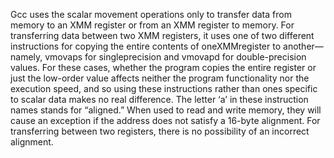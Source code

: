Gcc uses the scalar movement operations only to transfer data from memory
to an XMM register or from an XMM register to memory. For transferring data
between two XMM registers, it uses one of two different instructions for copying
the entire contents of oneXMMregister to another—namely, vmovaps for singleprecision
and vmovapd for double-precision values. For these cases, whether the
program copies the entire register or just the low-order value affects neither the
program functionality nor the execution speed, and so using these instructions
rather than ones specific to scalar data makes no real difference. The letter ‘a’
in these instruction names stands for “aligned.” When used to read and write
memory, they will cause an exception if the address does not satisfy a 16-byte
alignment. For transferring between two registers, there is no possibility of an
incorrect alignment.
